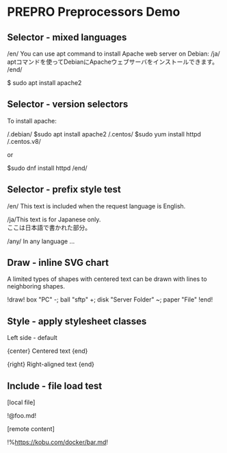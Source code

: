 # PREPRO Preprocessors Demo

## Selector - mixed languages

/en/
You can use apt command to install Apache web server on Debian:
/ja/
aptコマンドを使ってDebianにApacheウェブサーバをインストールできます。
/end/

$ sudo apt install apache2 

## Selector - version selectors

To install apache:

/.debian/
$sudo apt install apache2
/.centos/
$sudo yum install httpd
/.centos.v8/

or

$sudo dnf install httpd
/end/

## Selector - prefix style test

/en/ This text is included when the request language is English.

/ja/This text is for Japanese only.  
ここは日本語で書かれた部分。

/any/ In any language ...

## Draw - inline SVG chart

A limited types of shapes with centered text can be drawn with lines to neighboring shapes.

!draw!
box "PC" -; ball "sftp" +; disk "Server Folder"
~; paper "File"
!end!

## Style - apply stylesheet classes

Left side - default

{center}
Centered text
{end}

{right}
Right-aligned text
{end}

## Include - file load test

[local file]

!@foo.md!

[remote content]

!%https://kobu.com/docker/bar.md!

